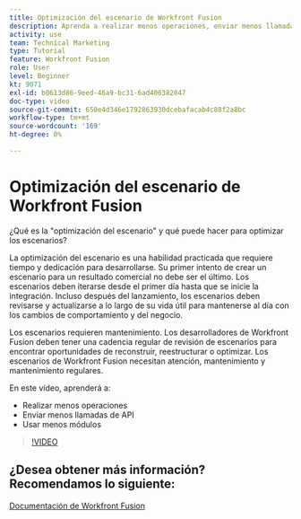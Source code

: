 ```yaml
---
title: Optimización del escenario de Workfront Fusion
description: Aprenda a realizar menos operaciones, enviar menos llamadas a la API y utilizar menos módulos, todo en [!DNL Adobe Workfront Fusion].
activity: use
team: Technical Marketing
type: Tutorial
feature: Workfront Fusion
role: User
level: Beginner
kt: 9071
exl-id: b0613d86-9eed-46a9-bc31-6ad406382047
doc-type: video
source-git-commit: 650e4d346e1792863930dcebafacab4c88f2a8bc
workflow-type: tm+mt
source-wordcount: '169'
ht-degree: 0%

---
```


# Optimización del escenario de Workfront Fusion

¿Qué es la &quot;optimización del escenario&quot; y qué puede hacer para optimizar los escenarios?

La optimización del escenario es una habilidad practicada que requiere tiempo y dedicación para desarrollarse. Su primer intento de crear un escenario para un resultado comercial no debe ser el último. Los escenarios deben iterarse desde el primer día hasta que se inicie la integración. Incluso después del lanzamiento, los escenarios deben revisarse y actualizarse a lo largo de su vida útil para mantenerse al día con los cambios de comportamiento y del negocio.

Los escenarios requieren mantenimiento. Los desarrolladores de Workfront Fusion deben tener una cadencia regular de revisión de escenarios para encontrar oportunidades de reconstruir, reestructurar o optimizar. Los escenarios de Workfront Fusion necesitan atención, mantenimiento y mantenimiento regulares.

En este vídeo, aprenderá a:

* Realizar menos operaciones
* Enviar menos llamadas de API
* Usar menos módulos

>[!VIDEO](https://video.tv.adobe.com/v/335313/?quality=12&learn=on)

## ¿Desea obtener más información? Recomendamos lo siguiente:

[Documentación de Workfront Fusion](https://experienceleague.adobe.com/docs/workfront/using/adobe-workfront-fusion/workfront-fusion-2.html?lang=en)

